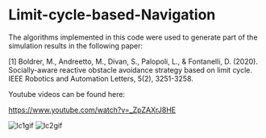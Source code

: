 # Limit-cycle-based-Navigation


The algorithms implemented in this code were used to generate
part of the simulation results in the following paper:

[1] Boldrer, M., Andreetto, M., Divan, S., Palopoli, L., & Fontanelli, D. (2020).
 Socially-aware reactive obstacle avoidance strategy based on limit cycle. 
 IEEE Robotics and Automation Letters, 5(2), 3251-3258.

Youtube videos can be found here:

https://www.youtube.com/watch?v=_ZpZAXrJ8HE


![lc1gif](https://user-images.githubusercontent.com/95948066/225572087-cd71c128-af32-43d9-b4d7-7393d6ebf0d4.gif)
![lc2gif](https://user-images.githubusercontent.com/95948066/225572104-baed9255-6a12-44f0-89bd-e1a4269a74d2.gif)


